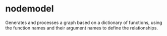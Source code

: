 # nodemodel
Generates and processes a graph based on a dictionary of functions, using the function names and their argument names to define the relationships.
